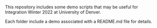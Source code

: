 This repository includes some demo scripts that may be useful for Integration Winter 2022 at University of Denver.

Each folder include a demo associated with a README.md file for details.